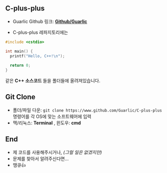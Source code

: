 ## C-plus-plus
- Guarlic Github 링크: **[Github/Guarlic](https://github.com/Guarlic)**

- C-plus-plus 레파지토리에는

```c++
#include <cstdio>

int main() {
  printf("Hello, C++!\n");
  
  return 0;
}
```

같은 **C++ 소스코드** 들을 폴더들에 올려져있습니다.
## Git Clone
- 폴더/파일 다운: ```git clone https://www.github.com/Guarlic/C-plus-plus``` 명령어를 각 OS에 맞는 소프트웨어에 입력
- 맥/리눅스: **Terminal** , 윈도우: **cmd**
## End
- 제 코드를 사용해주시거나, *(그럴 일은 없겠지만)*
- 문제를 찾아서 알려주신다면...
- 땡큐👍
